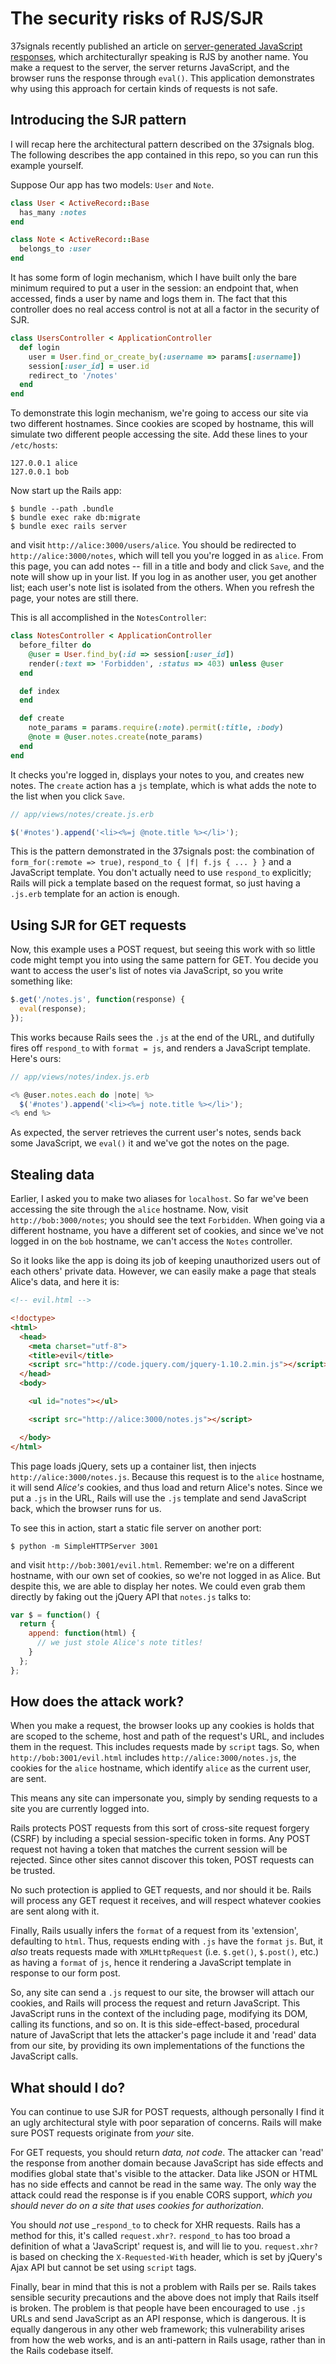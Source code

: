 # The security risks of RJS/SJR

37signals recently published an article on [server-generated JavaScript
responses](https://37signals.com/svn/posts/3697-server-generated-javascript-responses),
which architecturallyr speaking is RJS by another name. You make a request to the
server, the server returns JavaScript, and the browser runs the response through
`eval()`. This application demonstrates why using this approach for certain
kinds of requests is not safe.

## Introducing the SJR pattern

I will recap here the architectural pattern described on the 37signals blog. The
following describes the app contained in this repo, so you can run this example
yourself.

Suppose Our app has two models: `User` and `Note`.

```ruby
class User < ActiveRecord::Base
  has_many :notes
end

class Note < ActiveRecord::Base
  belongs_to :user
end
```

It has some form of login mechanism, which I have built only the bare minimum
required to put a user in the session: an endpoint that, when accessed, finds a
user by name and logs them in. The fact that this controller does no real access
control is not at all a factor in the security of SJR.

```ruby
class UsersController < ApplicationController
  def login
    user = User.find_or_create_by(:username => params[:username])
    session[:user_id] = user.id
    redirect_to '/notes'
  end
end
```

To demonstrate this login mechanism, we're going to access our site via two
different hostnames. Since cookies are scoped by hostname, this will simulate
two different people accessing the site. Add these lines to your `/etc/hosts`:

```
127.0.0.1 alice
127.0.0.1 bob
```

Now start up the Rails app:

```
$ bundle --path .bundle
$ bundle exec rake db:migrate
$ bundle exec rails server
```

and visit `http://alice:3000/users/alice`. You should be redirected to
`http://alice:3000/notes`, which will tell you you're logged in as `alice`. From
this page, you can add notes -- fill in a title and body and click `Save`, and
the note will show up in your list. If you log in as another user, you get
another list; each user's note list is isolated from the others. When you
refresh the page, your notes are still there.

This is all accomplished in the `NotesController`:

```ruby
class NotesController < ApplicationController
  before_filter do
    @user = User.find_by(:id => session[:user_id])
    render(:text => 'Forbidden', :status => 403) unless @user
  end

  def index
  end

  def create
    note_params = params.require(:note).permit(:title, :body)
    @note = @user.notes.create(note_params)
  end
end
```

It checks you're logged in, displays your notes to you, and creates new notes.
The `create` action has a `js` template, which is what adds the note to the list
when you click `Save`.

```js
// app/views/notes/create.js.erb

$('#notes').append('<li><%=j @note.title %></li>');
```

This is the pattern demonstrated in the 37signals post: the combination of
`form_for(:remote => true)`, `respond_to { |f| f.js { ... } }` and a JavaScript
template. You don't actually need to use `respond_to` explicitly; Rails will
pick a template based on the request format, so just having a `.js.erb` template
for an action is enough.

## Using SJR for GET requests

Now, this example uses a POST request, but seeing this work with so little code
might tempt you into using the same pattern for GET. You decide you want to
access the user's list of notes via JavaScript, so you write something like:

```js
$.get('/notes.js', function(response) {
  eval(response);
});
```

This works because Rails sees the `.js` at the end of the URL, and dutifully
fires off `respond_to` with `format = js`, and renders a JavaScript template.
Here's ours:

```js
// app/views/notes/index.js.erb

<% @user.notes.each do |note| %>
  $('#notes').append('<li><%=j note.title %></li>');
<% end %>
```

As expected, the server retrieves the current user's notes, sends back some
JavaScript, we `eval()` it and we've got the notes on the page.

## Stealing data

Earlier, I asked you to make two aliases for `localhost`. So far we've been
accessing the site through the `alice` hostname. Now, visit
`http://bob:3000/notes`; you should see the text `Forbidden`. When going via a
different hostname, you have a different set of cookies, and since we've not
logged in on the `bob` hostname, we can't access the `Notes` controller.

So it looks like the app is doing its job of keeping unauthorized users out of
each others' private data. However, we can easily make a page that steals
Alice's data, and here it is:

```html
<!-- evil.html -->

<!doctype>
<html>
  <head>
    <meta charset="utf-8">
    <title>evil</title>
    <script src="http://code.jquery.com/jquery-1.10.2.min.js"></script>
  </head>
  <body>

    <ul id="notes"></ul>

    <script src="http://alice:3000/notes.js"></script>

  </body>
</html>
```

This page loads jQuery, sets up a container list, then injects
`http://alice:3000/notes.js`. Because this request is to the `alice` hostname,
it will send _Alice's_ cookies, and thus load and return Alice's notes. Since we
put a `.js` in the URL, Rails will use the `.js` template and send JavaScript
back, which the browser runs for us.

To see this in action, start a static file server on another port:

```
$ python -m SimpleHTTPServer 3001
```

and visit `http://bob:3001/evil.html`. Remember: we're on a different hostname,
with our own set of cookies, so we're not logged in as Alice. But despite this,
we are able to display her notes. We could even grab them directly by faking out
the jQuery API that `notes.js` talks to:

```js
var $ = function() {
  return {
    append: function(html) {
      // we just stole Alice's note titles!
    }
  };
};
```

## How does the attack work?

When you make a request, the browser looks up any cookies is holds that are
scoped to the scheme, host and path of the request's URL, and includes them in
the request. This includes requests made by `script` tags. So, when
`http://bob:3001/evil.html` includes `http://alice:3000/notes.js`, the cookies
for the `alice` hostname, which identify `alice` as the current user, are sent.

This means any site can impersonate you, simply by sending requests to a site
you are currently logged into.

Rails protects POST requests from this sort of cross-site request forgery
(CSRF) by including a special session-specific token in forms. Any POST request
not having a token that matches the current session will be rejected. Since
other sites cannot discover this token, POST requests can be trusted.

No such protection is applied to GET requests, and nor should it be. Rails will
process any GET request it receives, and will respect whatever cookies are sent
along with it.

Finally, Rails usually infers the `format` of a request from its 'extension',
defaulting to `html`. Thus, requests ending with `.js` have the `format` `js`.
But, it _also_ treats requests made with `XMLHttpRequest` (i.e. `$.get()`,
`$.post()`, etc.) as having a `format` of `js`, hence it rendering a JavaScript
template in response to our form post.

So, any site can send a `.js` request to our site, the browser will attach our
cookies, and Rails will process the request and return JavaScript. This
JavaScript runs in the context of the including page, modifying its DOM, calling
its functions, and so on. It is this side-effect-based, procedural nature of
JavaScript that lets the attacker's page include it and 'read' data from our
site, by providing its own implementations of the functions the JavaScript
calls.

## What should I do?

You can continue to use SJR for POST requests, although personally I find it an
ugly architectural style with poor separation of concerns. Rails will make sure
POST requests originate from _your_ site.

For GET requests, you should return _data, not code_. The attacker can 'read' the
response from another domain because JavaScript has side effects and modifies
global state that's visible to the attacker. Data like JSON or HTML has no side
effects and cannot be read in the same way. The only way the attack could read
the response is if you enable CORS support, _which you should never do on a site
that uses cookies for authorization_.

You should _not_ use _`respond_to` to check for XHR requests. Rails has a method
for this, it's called `request.xhr?`. `respond_to` has too broad a definition of
what a 'JavaScript' request is, and will lie to you. `request.xhr?` is based on
checking the `X-Requested-With` header, which is set by jQuery's Ajax API but
cannot be set using `script` tags.

Finally, bear in mind that this is not a problem with Rails per se. Rails takes
sensible security precautions and the above does not imply that Rails itself is
broken. The problem is that people have been encouraged to use `.js` URLs and
send JavaScript as an API response, which is dangerous. It is equally dangerous
in any other web framework; this vulnerability arises from how the web works,
and is an anti-pattern in Rails usage, rather than in the Rails codebase itself.

